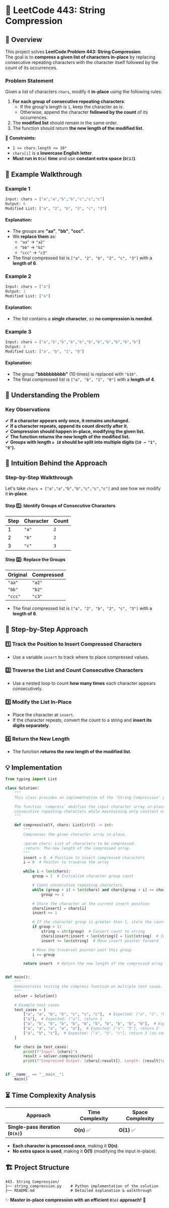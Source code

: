 # 🚀 **LeetCode 443: String Compression**

## 📌 **Overview**
This project solves **LeetCode Problem 443: String Compression**.  
The goal is to **compress a given list of characters in-place** by replacing consecutive repeating characters with the character itself followed by the count of its occurrences.

### **Problem Statement**
Given a list of characters `chars`, modify it **in-place** using the following rules:
1. **For each group of consecutive repeating characters**:
   - If the group's length is `1`, keep the character as is.
   - Otherwise, append the character **followed by the count** of its occurrences.
2. The **modified list** should remain in the same order.
3. The function should return **the new length of the modified list**.

🔹 **Constraints:**
- `1 <= chars.length <= 10⁴`
- `chars[i]` is a **lowercase English letter**.
- **Must run in `O(n)` time** and use **constant extra space (`O(1)`)**.

## 🎯 **Example Walkthrough**
### **Example 1**
```python
Input: chars = ["a","a","b","b","c","c","c"]
Output: 6
Modified List: ["a", "2", "b", "2", "c", "3"]
```
#### **Explanation:**
- The groups are **"aa"**, **"bb"**, **"ccc"**.
- We **replace them** as:
  - `"aa"` → `"a2"`
  - `"bb"` → `"b2"`
  - `"ccc"` → `"c3"`
- The final compressed list is `["a", "2", "b", "2", "c", "3"]` with a **length of 6**.

### **Example 2**
```python
Input: chars = ["a"]
Output: 1
Modified List: ["a"]
```
#### **Explanation:**
- The list contains a **single character**, so **no compression is needed**.

### **Example 3**
```python
Input: chars = ["a","b","b","b","b","b","b","b","b","b","b"]
Output: 4
Modified List: ["a", "b", "1", "0"]
```
#### **Explanation:**
- The group **"bbbbbbbbbb"** (10 times) is replaced with `"b10"`.
- The final compressed list is `["a", "b", "1", "0"]` with a **length of 4**.

## 🚀 **Understanding the Problem**
### **Key Observations**
✔ **If a character appears only once, it remains unchanged.**  
✔ **If a character repeats, append its count directly after it.**  
✔ **Compression should happen **in-place**, modifying the given list.**  
✔ **The function returns the new length of the modified list.**  
✔ **Groups with length `≥ 10` should be split into multiple digits (`10 → "1", "0"`).**  

## 🧠 **Intuition Behind the Approach**
### **Step-by-Step Walkthrough**
Let's take `chars = ["a","a","b","b","c","c","c"]` and see how we modify it **in-place**.

#### **Step 1️⃣: Identify Groups of Consecutive Characters**
| Step | Character | Count |
|------|----------|-------|
| 1    | `"a"`    | `2` |
| 2    | `"b"`    | `2` |
| 3    | `"c"`    | `3` |

#### **Step 2️⃣: Replace the Groups**
| Original | Compressed |
|----------|------------|
| `"aa"`   | `"a2"` |
| `"bb"`   | `"b2"` |
| `"ccc"`  | `"c3"` |

- The final compressed list is `["a", "2", "b", "2", "c", "3"]` with a **length of 6**.

## 📝 **Step-by-Step Approach**
### **1️⃣ Track the Position to Insert Compressed Characters**
- Use a variable `insert` to track where to place compressed values.

### **2️⃣ Traverse the List and Count Consecutive Characters**
- Use a nested loop to count **how many times** each character appears consecutively.

### **3️⃣ Modify the List In-Place**
- Place the character at `insert`.
- If the character repeats, convert the count to a string and **insert its digits separately**.

### **4️⃣ Return the New Length**
- The function **returns the new length of the modified list**.

## **💡 Implementation**
```python
from typing import List

class Solution:
    """
    This class provides an implementation of the 'String Compression' problem.

    The function `compress` modifies the input character array in-place to compress
    consecutive repeating characters while maintaining only constant extra space.
    """

    def compress(self, chars: List[str]) -> int:
        """
        Compresses the given character array in-place.

        :param chars: List of characters to be compressed.
        :return: The new length of the compressed array.
        """
        insert = 0  # Position to insert compressed characters
        i = 0  # Pointer to traverse the array

        while i < len(chars):
            group = 1  # Initialise character group count

            # Count consecutive repeating characters
            while (group + i) < len(chars) and chars[group + i] == chars[i]:
                group += 1

            # Store the character at the current insert position
            chars[insert] = chars[i]
            insert += 1

            # If the character group is greater than 1, store the count as well
            if group > 1:
                string = str(group)  # Convert count to string
                chars[insert:insert + len(string)] = list(string)  # Insert count
                insert += len(string)  # Move insert pointer forward

            # Move the traversal pointer past this group
            i += group

        return insert  # Return the new length of the compressed array


def main():
    """
    Demonstrates testing the compress function on multiple test cases.
    """
    solver = Solution()

    # Example test cases
    test_cases = [
        ["a", "a", "b", "b", "c", "c", "c"],  # Expected: ["a", "2", "b", "2", "c", "3"], return 6
        ["a"],  # Expected: ["a"], return 1
        ["a", "b", "b", "b", "b", "b", "b", "b", "b", "b", "b"],  # Expected: ["a", "b", "1", "0"], return 4
        ["a", "a", "a", "a", "a"],  # Expected: ["a", "5"], return 2
        ["a", "b", "c"],  # Expected: ["a", "b", "c"], return 3 (no compression)
    ]

    for chars in test_cases:
        print(f"Input: {chars}")
        result = solver.compress(chars)
        print(f"Compressed Output: {chars[:result]}, Length: {result}\n")


if __name__ == "__main__":
    main()
```

## ⏳ **Time Complexity Analysis**
| Approach | Time Complexity | Space Complexity |
|----------|----------------|------------------|
| **Single-pass iteration (`O(n)`)** | **O(n)** ✅ | **O(1)** ✅ |

- **Each character is processed once**, making it **O(n)**.
- **No extra space is used**, making it **O(1)** (modifying the input in-place).

## 🏗 **Project Structure**
```
443. String Compression/
├── string_compression.py    # Python implementation of the solution
├── README.md                # Detailed explanation & walkthrough
```

✨ **Master in-place compression with an efficient `O(n)` approach!** 🚀  